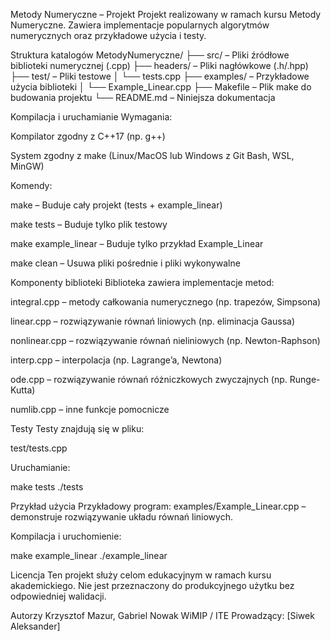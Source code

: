 Metody Numeryczne – Projekt
Projekt realizowany w ramach kursu Metody Numeryczne. Zawiera implementacje popularnych algorytmów numerycznych oraz przykładowe użycia i testy.

Struktura katalogów
MetodyNumeryczne/
├── src/ – Pliki źródłowe biblioteki numerycznej (.cpp)
├── headers/ – Pliki nagłówkowe (.h/.hpp)
├── test/ – Pliki testowe
│ └── tests.cpp
├── examples/ – Przykładowe użycia biblioteki
│ └── Example_Linear.cpp
├── Makefile – Plik make do budowania projektu
└── README.md – Niniejsza dokumentacja

Kompilacja i uruchamianie
Wymagania:

Kompilator zgodny z C++17 (np. g++)

System zgodny z make (Linux/MacOS lub Windows z Git Bash, WSL, MinGW)

Komendy:

make
– Buduje cały projekt (tests + example_linear)

make tests
– Buduje tylko plik testowy

make example_linear
– Buduje tylko przykład Example_Linear

make clean
– Usuwa pliki pośrednie i pliki wykonywalne

Komponenty biblioteki
Biblioteka zawiera implementacje metod:

integral.cpp – metody całkowania numerycznego (np. trapezów, Simpsona)

linear.cpp – rozwiązywanie równań liniowych (np. eliminacja Gaussa)

nonlinear.cpp – rozwiązywanie równań nieliniowych (np. Newton-Raphson)

interp.cpp – interpolacja (np. Lagrange’a, Newtona)

ode.cpp – rozwiązywanie równań różniczkowych zwyczajnych (np. Runge-Kutta)

numlib.cpp – inne funkcje pomocnicze

Testy
Testy znajdują się w pliku:

test/tests.cpp

Uruchamianie:

make tests
./tests

Przykład użycia
Przykładowy program:
examples/Example_Linear.cpp – demonstruje rozwiązywanie układu równań liniowych.

Kompilacja i uruchomienie:

make example_linear
./example_linear

Licencja
Ten projekt służy celom edukacyjnym w ramach kursu akademickiego.
Nie jest przeznaczony do produkcyjnego użytku bez odpowiedniej walidacji.

Autorzy
Krzysztof Mazur, Gabriel Nowak
WiMIP / ITE
Prowadzący: [Siwek Aleksander]
